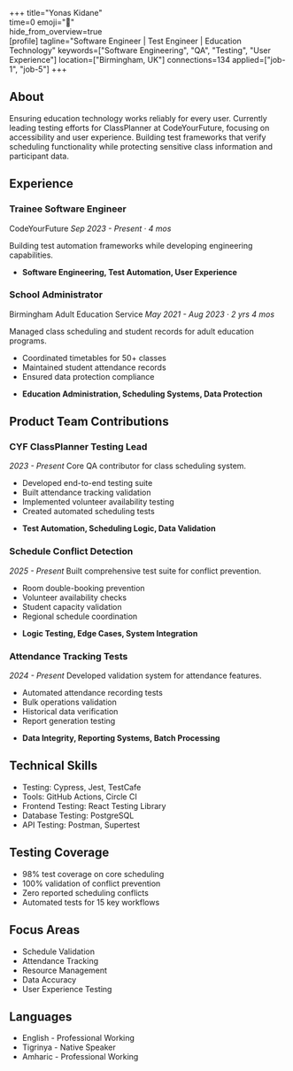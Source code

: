 +++ 
title="Yonas Kidane"  
time=0 
emoji="👤"  
hide_from_overview=true  
[profile] 
tagline="Software Engineer | Test Engineer | Education Technology" 
keywords=["Software Engineering", "QA", "Testing", "User Experience"] 
location=["Birmingham, UK"] 
connections=134 
applied=["job-1", "job-5"] 
+++

## About

Ensuring education technology works reliably for every user. Currently leading testing efforts for ClassPlanner at CodeYourFuture, focusing on accessibility and user experience. Building test frameworks that verify scheduling functionality while protecting sensitive class information and participant data.

## Experience

### Trainee Software Engineer

CodeYourFuture
_Sep 2023 - Present · 4 mos_

Building test automation frameworks while developing engineering capabilities.

- **Software Engineering, Test Automation, User Experience**

### School Administrator

Birmingham Adult Education Service
_May 2021 - Aug 2023 · 2 yrs 4 mos_

Managed class scheduling and student records for adult education programs.

- Coordinated timetables for 50+ classes
- Maintained student attendance records
- Ensured data protection compliance

* **Education Administration, Scheduling Systems, Data Protection**

## Product Team Contributions

### CYF ClassPlanner Testing Lead

_2023 - Present_
Core QA contributor for class scheduling system.

- Developed end-to-end testing suite
- Built attendance tracking validation
- Implemented volunteer availability testing
- Created automated scheduling tests

* **Test Automation, Scheduling Logic, Data Validation**

### Schedule Conflict Detection

_2025 - Present_
Built comprehensive test suite for conflict prevention.

- Room double-booking prevention
- Volunteer availability checks
- Student capacity validation
- Regional schedule coordination

* **Logic Testing, Edge Cases, System Integration**

### Attendance Tracking Tests

_2024 - Present_
Developed validation system for attendance features.

- Automated attendance recording tests
- Bulk operations validation
- Historical data verification
- Report generation testing

* **Data Integrity, Reporting Systems, Batch Processing**

## Technical Skills

- Testing: Cypress, Jest, TestCafe
- Tools: GitHub Actions, Circle CI
- Frontend Testing: React Testing Library
- Database Testing: PostgreSQL
- API Testing: Postman, Supertest

## Testing Coverage

- 98% test coverage on core scheduling
- 100% validation of conflict prevention
- Zero reported scheduling conflicts
- Automated tests for 15 key workflows

## Focus Areas

- Schedule Validation
- Attendance Tracking
- Resource Management
- Data Accuracy
- User Experience Testing

## Languages

- English - Professional Working
- Tigrinya - Native Speaker
- Amharic - Professional Working
